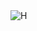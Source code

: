 <!DOCTYPE html>
<html>
<head>
	<meta charset="UTF-8">
	<title>Cuda</title>
	<link rel="stylesheet" type="text/css" href="css/styles.css">
</head>
<body>
	<div class="container">
		<div class="row">
			<div class="col-md-6 centro">
				<img src="images/cuda-1.png" alt="H">

</body>
</html>
